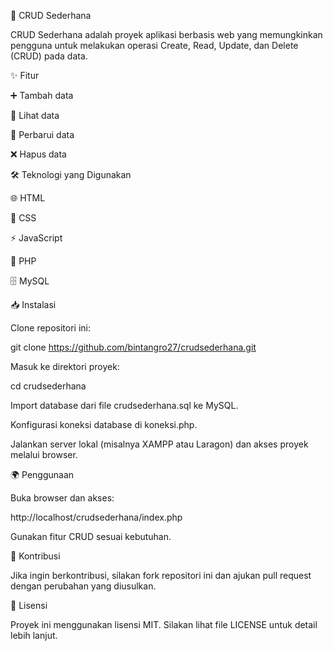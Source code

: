 🚀 CRUD Sederhana

CRUD Sederhana adalah proyek aplikasi berbasis web yang memungkinkan pengguna untuk
melakukan operasi Create, Read, Update, dan Delete (CRUD) pada data.

 ✨ Fitur

 ➕ Tambah data

 👀 Lihat data

 🔄 Perbarui data

 ❌ Hapus data

🛠 Teknologi yang Digunakan

 🌐 HTML

 🎨 CSS

 ⚡ JavaScript

 🐘 PHP

 🗄️ MySQL

📥 Instalasi

Clone repositori ini:

git clone https://github.com/bintangro27/crudsederhana.git

Masuk ke direktori proyek:

cd crudsederhana

Import database dari file crudsederhana.sql ke MySQL.

Konfigurasi koneksi database di koneksi.php.

Jalankan server lokal (misalnya XAMPP atau Laragon) dan akses proyek melalui browser.

🌍 Penggunaan

Buka browser dan akses:

http://localhost/crudsederhana/index.php

Gunakan fitur CRUD sesuai kebutuhan.

🤝 Kontribusi

Jika ingin berkontribusi, silakan fork repositori ini dan ajukan pull request dengan perubahan yang diusulkan.

📜 Lisensi

Proyek ini menggunakan lisensi MIT. Silakan lihat file LICENSE untuk detail lebih lanjut.
